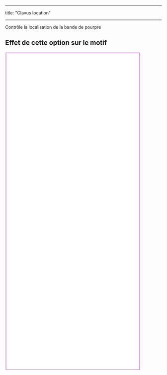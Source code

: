 - - -
title: "Clavus location"
- - -

Contrôle la localisation de la bande de pourpre

## Effet de cette option sur le motif

![Cette image montre l'effet de cette option en superposant plusieurs variantes qui ont une valeur différente pour cette option](tiberius_clavuslocation_sample.svg "Effet de cette option sur le modèle")
